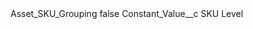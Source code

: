 <?xml version="1.0" encoding="UTF-8"?>
<CustomMetadata xmlns="http://soap.sforce.com/2006/04/metadata" xmlns:xsi="http://www.w3.org/2001/XMLSchema-instance" xmlns:xsd="http://www.w3.org/2001/XMLSchema">
    <label>Asset_SKU_Grouping</label>
    <protected>false</protected>
    <values>
        <field>Constant_Value__c</field>
        <value xsi:type="xsd:string">SKU Level</value>
    </values>
</CustomMetadata>

